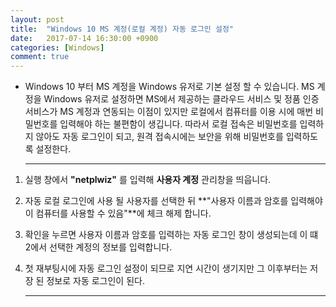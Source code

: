 ```yaml
---
layout: post
title:	"Windows 10 MS 계정(로컬 계정) 자동 로그인 설정"
date:	2017-07-14 16:30:00 +0900
categories: [Windows]
comment: true
---
```


* Windows 10 부터 MS 계정을 Windows 유저로 기본 설정 할 수 있습니다. MS 계정을 Windows 유저로 설정하면 MS에서 제공하는 클라우드 서비스 및 정품 인증 서비스가 MS 계정과 연동되는 이점이 있지만 로컬에서 컴퓨터를 이용 시에 매번 비밀번호를 입력해야 하는 불편함이 생깁니다. 따라서 로컬 접속은 비밀번호를 입력하지 않아도 자동 로그인이 되고, 원격 접속시에는 보안을 위해 비밀번호를 입력하도록 설정한다.

  ---

1. 실행 창에서 **"netplwiz"** 를 입력해 **사용자 계정** 관리창을 띄웁니다.

2. 자동 로컬 로그인에 사용 될 사용자를 선택한 뒤 **"사용자 이름과 암호를 입력해야 이  컴퓨터를 사용할 수 있음"**에 체크 해제 합니다.

3. 확인을 누르면 사용자 이름과 암호를 입력하는 자동 로그인 창이 생성되는데 이 떄 2에서 선택한 계정의 정보를 입력합니다.

4. 첫 재부팅시에 자동 로그인 설정이 되므로 지연 시간이 생기지만 그 이후부터는 저장 된 정보로 자동 로그인이 된다.

   ---

